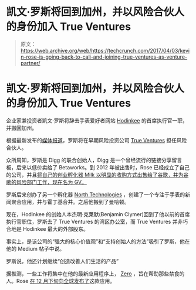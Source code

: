 # 凯文·罗斯将回到加州，并以风险合伙人的身份加入 True Ventures

> 原文：<https://web.archive.org/web/https://techcrunch.com/2017/04/03/kevin-rose-is-going-back-to-cali-and-joining-true-ventures-as-venture-partner/>

# 凯文·罗斯将回到加州，并以风险合伙人的身份加入 True Ventures

企业家兼投资者凯文·罗斯将辞去手表爱好者网站 [Hodinkee](https://web.archive.org/web/20230323212921/https://www.hodinkee.com/) 的首席执行官一职，并搬回加州。

根据最新发布的[媒体报道](https://web.archive.org/web/20230323212921/https://medium.com/@kevinrose/nyc-sf-d8c58955fe8b)，罗斯将在早期风险投资公司 [True Ventures](https://web.archive.org/web/20230323212921/https://trueventures.com/) 担任风险合伙人。

众所周知，罗斯是 Digg 的联合创始人，Digg 是一个曾经流行的链接分享留言板，后来以低价卖给了 Betaworks。到 2012 年被出售时，Rose 已经成立了自己的公司，并且[将自己的创业孵化器 Milk 以明显的收购方式出售给了谷歌，并为谷歌的风险部门工作，现在名为 GV。](https://web.archive.org/web/20230323212921/http://money.cnn.com/2012/03/20/technology/startups/Google-Digg-Milk/)

罗斯后来创办了另一个孵化器 [North Technologies](https://web.archive.org/web/20230323212921/http://www.n-o-r-t-h-t-e-c-h-n-o-l-o-g-i-e-s.com/) ，创建了一个专注于手表的新闻聚合应用，并与霍丁基合并。之后他搬到了曼哈顿。

现在，Hodinkee 的创始人本杰明·克莱默(Benjamin Clymer)回到了他以前的首席执行官职位，罗斯去了 True Ventures 的湾区办公室，而 True Ventures 并非巧合地是 Hodinkee 最大的外部股东。

事实上，是该公司的“强大的核心价值观”和“支持创始人的方法”吸引了罗斯，他在他的 Medium 帖子中说。

罗斯说，他还计划继续“创造改善人们生活的产品”

据推测，一些工作将集中在他的最新应用程序上， [Zero](https://web.archive.org/web/20230323212921/https://itunes.apple.com/us/app/zero-fasting-tracker/id1168348542?mt=8) ，旨在帮助那些禁食的人。Rose [在 12 月下旬向全球发布了](https://web.archive.org/web/20230323212921/https://medium.com/@kevinrose/introducing-zero-a-new-app-to-help-you-fast-209935e8245d)这款应用。